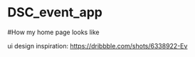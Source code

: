 # DSC_event_app

#How my home page looks like

ui design inspiration:
https://dribbble.com/shots/6338922-Ev



